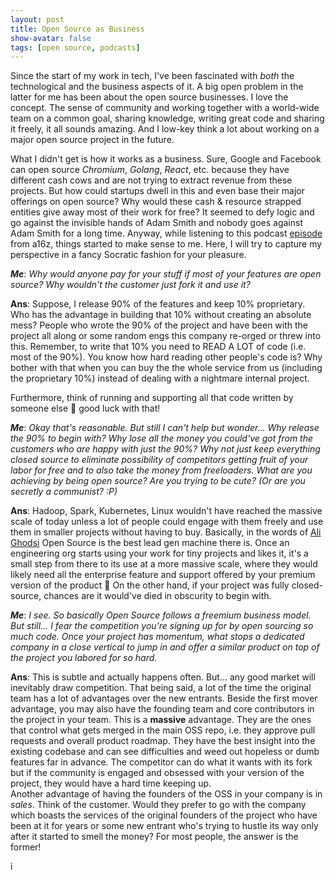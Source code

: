 ```yaml
---
layout: post
title: Open Source as Business
show-avatar: false
tags: [open source, podcasts]
---
```


Since the start of my work in tech, I've been fascinated with *both* the technological and the business aspects of it. A big open problem in the latter for me has been about the open source businesses. I love the concept. The sense of community and working together with a world-wide team on a common goal, sharing knowledge, writing great code and sharing it freely, it all sounds amazing. And I low-key think a lot about working on a major open source project in the future.

What I didn't get is how it works as a business. Sure, Google and Facebook can open source *Chromium*, *Golang*, *React*, etc. because they have different cash cows and are not trying to extract revenue from these projects. But how could startups dwell in this and even base their major offerings on open source? Why would these cash & resource strapped entities give away most of their work for free? It seemed to defy logic and go against the invisible hands of Adam Smith and nobody goes against Adam Smith for a long time. Anyway, while listening to this podcast [episode](https://a16z.com/2019/10/21/free-software-and-open-source-business/) from a16z, things started to make sense to me. Here, I will try to capture my perspective in a fancy Socratic fashion for your pleasure. 

***Me***: *Why would anyone pay for your stuff if most of your features are open source? Why wouldn't the customer just fork it and use it?*

**Ans**:  Suppose,  I release 90% of the features and keep 10% proprietary. Who has the advantage in building that 10% without creating an absolute mess? People who wrote the 90% of the project and have been with the project all along or some random engs this company re-orged or threw into this. Remember, to write that 10% you need to READ A LOT of code (i.e. most of the 90%). You know how hard reading other people's code is? Why bother with that when you can buy the the whole service from us (including the proprietary 10%) instead of dealing with a nightmare internal project.

Furthermore, think of running and supporting all that code written by someone else 🤣 good luck with that!

***Me***: *Okay that's reasonable. But still I can't help but wonder... Why release the 90% to begin with? Why lose all the money you could've got from the customers who are happy with just the 90%? Why not just keep everything closed source to eliminate possibility of competitors getting fruit of your labor for free and to also take the money from freeloaders. What are you achieving by being open source? Are you trying to be cute? (Or are you secretly a communist? :P)*

**Ans**: Hadoop, Spark, Kubernetes, Linux wouldn't have reached the massive scale of today unless a lot of people could engage with them freely and use them in smaller projects without having to buy. Basically, in the words of [Ali Ghodsi](https://en.wikipedia.org/wiki/Ali_Ghodsi) Open Source is the best lead gen machine there is. Once an engineering org starts using your work for tiny projects and likes it, it's a small step from there to its use at a more massive scale, where they would likely need all the enterprise feature and support offered by your  premium version of the product 💸 On the other hand, if your project was fully closed-source, chances are it would've died in obscurity to begin with.

***Me***: *I see. So basically Open Source follows a freemium business model. But still... I fear the competition you're signing up for by open sourcing so much code. Once your project has momentum, what stops a dedicated company in a close vertical to jump in and offer a similar product on top of the project you labored for so hard.*

**Ans**: This is subtle and actually happens often. But... any good market will inevitably draw competition. That being said, a lot of the time the original team has a lot of advantages over the new entrants. Beside the first mover advantage, you may also have the founding team and core contributors in the project in your team. This is a **massive** advantage. They are the ones that control what gets merged in the main OSS repo, i.e. they approve pull requests and overall product roadmap. They have the best insight into the existing codebase and can see difficulties and weed out hopeless or dumb features far in advance. The competitor can do what it wants with its fork but if the community is engaged and obsessed with your version of the project, they would have a hard time keeping up.   
Another advantage of having the founders of the OSS in your company is in *sales*. Think of the customer. Would they prefer to go with the company which boasts the services of the original founders of the project who have been at it for years or some new entrant who's trying to hustle its way only after it started to smell the money? For most people, the answer is the former! 

i<!--
Of course everything is not going to be easy. The new entrants might have existing relationships with customers from their other products, and overall better distribution, or even bundling offers or just a lot more money than you. But the above should convince you that the founders of OSS still have a lot of ammunation once things start getting heated. 
-->


